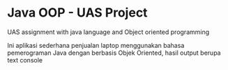 # Java OOP - UAS Project
UAS assignment with java language and Object oriented programming 

Ini aplikasi sederhana penjualan laptop menggunakan bahasa pemerograman Java dengan berbasis Objek Oriented, hasil output berupa text console
